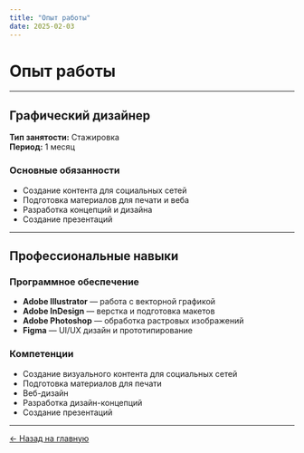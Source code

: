 ```yaml
---
title: "Опыт работы"
date: 2025-02-03
---
```


# Опыт работы

---

## Графический дизайнер
**Тип занятости:** Стажировка  
**Период:** 1 месяц

### Основные обязанности
- Создание контента для социальных сетей
- Подготовка материалов для печати и веба
- Разработка концепций и дизайна
- Создание презентаций

---

## Профессиональные навыки

### Программное обеспечение
- **Adobe Illustrator** — работа с векторной графикой
- **Adobe InDesign** — верстка и подготовка макетов
- **Adobe Photoshop** — обработка растровых изображений
- **Figma** — UI/UX дизайн и прототипирование

### Компетенции
- Создание визуального контента для социальных сетей
- Подготовка материалов для печати
- Веб-дизайн
- Разработка дизайн-концепций
- Создание презентаций

---

[← Назад на главную](/web-portfolio)
